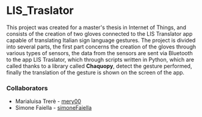 LIS_Traslator
=======
This project was created for a master's thesis in Internet of Things, and consists of the creation of two gloves connected to the LIS Translator app capable of translating Italian sign language gestures.
The project is divided into several parts, the first part concerns the creation of the gloves through various types of sensors, the data from the sensors are sent via Bluetooth to the app LIS Traslator, which through scripts written in Python, which are called thanks to a library called **Chaquopy**, detect the gesture performed, finally the translation of the gesture is shown on the screen of the app.



### Collaborators
- Marialuisa Trerè - [mery00](https://github.com/mery00)
- Simone Faiella - [simoneFaiella](https://github.com/SimoneFaiella)
